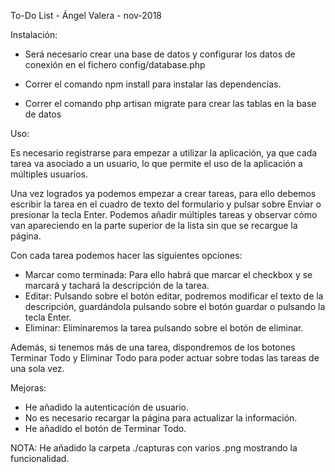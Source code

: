 To-Do List - Ángel Valera - nov-2018

Instalación:

- Será necesario crear una base de datos y configurar los datos de conexión en el fichero config/database.php

- Correr el comando npm install para instalar las dependencias.

- Correr el comando php artisan migrate para crear las tablas en la base de datos


Uso:

Es necesario registrarse para empezar a utilizar la aplicación, ya que cada tarea va asociado a un usuario, lo que permite el uso de la aplicación a múltiples usuarios.

Una vez logrados ya podemos empezar a crear tareas, para ello debemos escribir la tarea en el cuadro de texto del formulario y pulsar sobre Enviar o presionar la tecla Enter. Podemos añadir múltiples tareas y observar cómo van apareciendo en la parte superior de la lista sin que se recargue la página.

Con cada tarea podemos hacer las siguientes opciones:

- Marcar como terminada: Para ello habrá que marcar el checkbox y se marcará y tachará la descripción de la tarea.
- Editar: Pulsando sobre el botón editar, podremos modificar el texto de la descripción, guardándola pulsando sobre el botón guardar o pulsando la tecla Enter.
- Eliminar: Eliminaremos la tarea pulsando sobre el botón de eliminar.


Además, si tenemos más de una tarea, dispondremos de los botones Terminar Todo y Eliminar Todo para poder actuar sobre todas las tareas de una sola vez.


Mejoras:

- He añadido la autenticación de usuario.
- No es necesario recargar la página para actualizar la información.
- He añadido el botón de Terminar Todo.



NOTA: He añadido la carpeta ./capturas con varios .png mostrando la funcionalidad.